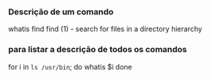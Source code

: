 ### Descrição de um comando

whatis find
find (1)             - search for files in a directory hierarchy


### para listar a descrição de todos os comandos

for i in `ls /usr/bin`; do
  whatis $i
done
